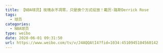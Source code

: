 ```yaml
---
title: 【NBA球员】玫瑰永不凋零，只是换个方式绽放！戴历·路斯Derrick Rose
tags:
  - 球员
categories:
  - NBA球员
type: weibo
date: 2020-06-01 09:31:50
url: https://www.weibo.com/tv/v/J4AQQAtI4?fid=1034:4510945104560142
---
```


<!-- more -->